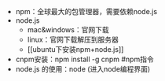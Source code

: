- npm：全球最大的包管理器，需要依赖node.js
- node.js
	- mac&windows：官网下载
	- linux：官网下载解压到服务器
	- [[ubuntu下安装npm+node.js]]
- cnpm安装：npm install -g cnpm #npm指令
- node.js 的使用：node (进入node编程界面)